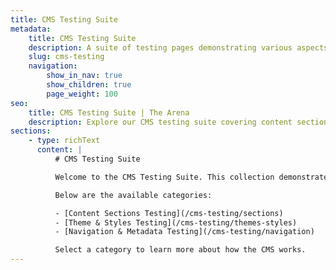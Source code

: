 ```yaml
---
title: CMS Testing Suite
metadata:
    title: CMS Testing Suite
    description: A suite of testing pages demonstrating various aspects of how the CMS works.
    slug: cms-testing
    navigation:
        show_in_nav: true
        show_children: true
        page_weight: 100
seo:
    title: CMS Testing Suite | The Arena
    description: Explore our CMS testing suite covering content sections, theme styles, and navigation.
sections:
    - type: richText
      content: |
          # CMS Testing Suite

          Welcome to the CMS Testing Suite. This collection demonstrates various aspects of our CMS functionality and features.

          Below are the available categories:

          - [Content Sections Testing](/cms-testing/sections)
          - [Theme & Styles Testing](/cms-testing/themes-styles)
          - [Navigation & Metadata Testing](/cms-testing/navigation)

          Select a category to learn more about how the CMS works.
---
```

